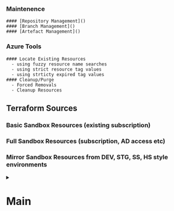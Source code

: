 
  ### Maintenence
    #### [Repository Management]()
    #### [Branch Management]()
    #### [Artefact Management]()
  ### Azure Tools
    #### Locate Existing Resources
      - using fuzzy resource name searches
      - using strict resource tag values
      - using strticty expired tag values
    #### Cleanup/Purge
      - Forced Removals
      - Cleanup Resources

## Terraform Sources
  ### Basic Sandbox Resources (existing subscription)
  ### Full Sandbox Resources (subscription, AD access etc)
  ### Mirror Sandbox Resources from DEV, STG, SS, HS style environments



<details>
  <summary><H1>Main</H1></summary>
  
  <details>
    <summary><H2>H2</H2></summary>
    
  <details>
  <summary><H3>H3</H3></summary>
        
  <details>
  <summary><H4>H4</H4></summary>
            
  <details>
  <summary><H5>H5</H5></summary>
                
  <details>
  <summary><H6>H6</H6></summary>
                    \
                    
            </details>
          </details>         
       </details>
    </details>            
  </details>
</details>
